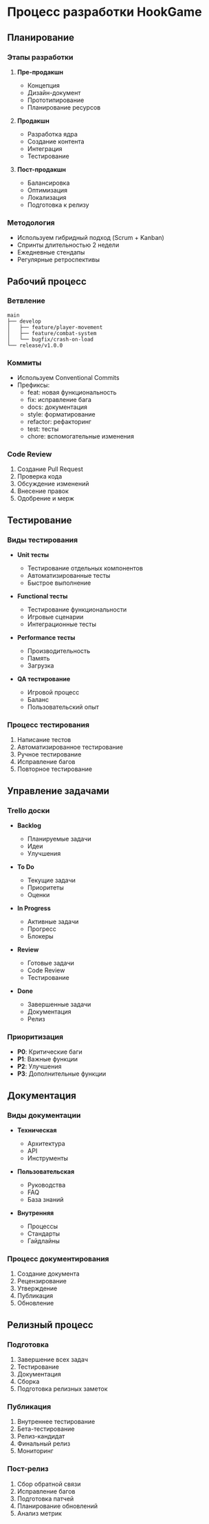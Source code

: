 # Процесс разработки HookGame

## Планирование

### Этапы разработки
1. **Пре-продакшн**
   - Концепция
   - Дизайн-документ
   - Прототипирование
   - Планирование ресурсов

2. **Продакшн**
   - Разработка ядра
   - Создание контента
   - Интеграция
   - Тестирование

3. **Пост-продакшн**
   - Балансировка
   - Оптимизация
   - Локализация
   - Подготовка к релизу

### Методология
- Используем гибридный подход (Scrum + Kanban)
- Спринты длительностью 2 недели
- Ежедневные стендапы
- Регулярные ретроспективы

## Рабочий процесс

### Ветвление
```
main
├── develop
│   ├── feature/player-movement
│   ├── feature/combat-system
│   └── bugfix/crash-on-load
└── release/v1.0.0
```

### Коммиты
- Используем Conventional Commits
- Префиксы:
  - feat: новая функциональность
  - fix: исправление бага
  - docs: документация
  - style: форматирование
  - refactor: рефакторинг
  - test: тесты
  - chore: вспомогательные изменения

### Code Review
1. Создание Pull Request
2. Проверка кода
3. Обсуждение изменений
4. Внесение правок
5. Одобрение и мерж

## Тестирование

### Виды тестирования
- **Unit тесты**
  - Тестирование отдельных компонентов
  - Автоматизированные тесты
  - Быстрое выполнение

- **Functional тесты**
  - Тестирование функциональности
  - Игровые сценарии
  - Интеграционные тесты

- **Performance тесты**
  - Производительность
  - Память
  - Загрузка

- **QA тестирование**
  - Игровой процесс
  - Баланс
  - Пользовательский опыт

### Процесс тестирования
1. Написание тестов
2. Автоматизированное тестирование
3. Ручное тестирование
4. Исправление багов
5. Повторное тестирование

## Управление задачами

### Trello доски
- **Backlog**
  - Планируемые задачи
  - Идеи
  - Улучшения

- **To Do**
  - Текущие задачи
  - Приоритеты
  - Оценки

- **In Progress**
  - Активные задачи
  - Прогресс
  - Блокеры

- **Review**
  - Готовые задачи
  - Code Review
  - Тестирование

- **Done**
  - Завершенные задачи
  - Документация
  - Релиз

### Приоритизация
- **P0**: Критические баги
- **P1**: Важные функции
- **P2**: Улучшения
- **P3**: Дополнительные функции

## Документация

### Виды документации
- **Техническая**
  - Архитектура
  - API
  - Инструменты

- **Пользовательская**
  - Руководства
  - FAQ
  - База знаний

- **Внутренняя**
  - Процессы
  - Стандарты
  - Гайдлайны

### Процесс документирования
1. Создание документа
2. Рецензирование
3. Утверждение
4. Публикация
5. Обновление

## Релизный процесс

### Подготовка
1. Завершение всех задач
2. Тестирование
3. Документация
4. Сборка
5. Подготовка релизных заметок

### Публикация
1. Внутреннее тестирование
2. Бета-тестирование
3. Релиз-кандидат
4. Финальный релиз
5. Мониторинг

### Пост-релиз
1. Сбор обратной связи
2. Исправление багов
3. Подготовка патчей
4. Планирование обновлений
5. Анализ метрик 